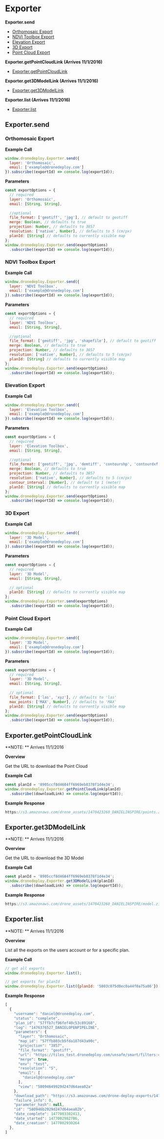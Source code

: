 # Exporter

**Exporter.send**
- [Orthomosaic Export](#orthomosaic-export)
- [NDVI Toolbox Export](#ndvi-toolbox-export)
- [Elevation Export](#elevation-export)
- [3D Export](#3d-export)
- [Point Cloud Export](#point-cloud-export)

**Exporter.getPointCloudLink (Arrives 11/1/2016)**
- [Exporter.getPointCloudLink](#exportergetpointcloudlink)

**Exporter.get3DModelLink (Arrives 11/1/2016)**
- [Exporter.get3DModelLink](#exporterget3dmodellink)

**Exporter.list (Arrives 11/1/2016)**
- [Exporter.list](#exporterlist)

## Exporter.send

### Orthomosaic Export

**Example Call**

```javascript
window.dronedeploy.Exporter.send({
  layer: 'Orthomosaic',
  email: ['example@dronedeploy.com']
}).subscribe((exportId) => console.log(exportId));
```

**Parameters**

```javascript
const exportOptions = {
  // required
  layer: 'Orthomosaic',
  email: [String, String],
  
  //optional
  file_format: ['geotiff', 'jpg'], // default to geotiff
  merge: Boolean, // defaults to true
  projection: Number, // defaults to 3857
  resolution: ['native', Number], // defaults to 5 (cm/px)
  planId: [String] // defaults to currently visible map
};
window.dronedeploy.Exporter.send(exportOptions)
  .subscribe((exportId) => console.log(exportId));
```

### NDVI Toolbox Export

**Example Call**

```javascript
window.dronedeploy.Exporter.send({
  layer: 'NDVI Toolbox',
  email: ['example@dronedeploy.com']
}).subscribe((exportId) => console.log(exportId));
```

**Parameters**

```javascript
const exportOptions = {
  // required
  layer: 'NDVI Toolbox',
  email: [String, String],
  
  //optional
  file_format: ['geotiff', 'jpg', 'shapefile'], // default to geotiff
  merge: Boolean, // defaults to true
  projection: Number, // defaults to 3857
  resolution: ['native', Number], // defaults to 5 (cm/px)
  planId: [String] // defaults to currently visible map
};
window.dronedeploy.Exporter.send(exportOptions)
  .subscribe((exportId) => console.log(exportId));
```

### Elevation Export

**Example Call**

```javascript
window.dronedeploy.Exporter.send({
  layer: 'Elevation Toolbox',
  email: ['example@dronedeploy.com']
}).subscribe((exportId) => console.log(exportId));
```

**Parameters**

```javascript
const exportOptions = {
  // required
  layer: 'Elevation Toolbox',
  email: [String, String],
  
  //optional
  file_format: ['geotiff', 'jpg', 'demtiff', 'contourshp', 'contourdxf'], // default to geotiff
  merge: Boolean, // defaults to true
  projection: Number, // defaults to 3857
  resolution: ['native', Number], // defaults to 5 (cm/px)
  contour_interval: [Number], // default to 1 (meter)
  planId: [String] // defaults to currently visible map
};
window.dronedeploy.Exporter.send(exportOptions)
  .subscribe((exportId) => console.log(exportId));
```

### 3D Export

**Example Call**

```javascript
window.dronedeploy.Exporter.send({
  layer: '3D Model',
  email: ['example@dronedeploy.com']
}).subscribe((exportId) => console.log(exportId));
```

**Parameters**

```javascript
const exportOptions = {
  // required
  layer: '3D Model',
  email: [String, String],
  
  // optional
  planId: [String] // defaults to currently visible map
};
window.dronedeploy.Exporter.send(exportOptions)
  .subscribe((exportId) => console.log(exportId));
```

### Point Cloud Export

**Example Call**

```javascript
window.dronedeploy.Exporter.send({
  layer: '3D Model',
  email: ['example@dronedeploy.com']
}).subscribe((exportId) => console.log(exportId));
```

**Parameters**

```javascript
const exportOptions = {
  // required
  layer: '3D Model',
  email: [String, String],
  
  // optional
  file_format: ['las', 'xyz'], // defaults to 'las'
  max_points: ['MAX', Number], // defaults to 'MAX'
  planId: [String] // defaults to currently visible map
};
window.dronedeploy.Exporter.send(exportOptions)
  .subscribe((exportId) => console.log(exportId));
```

## Exporter.getPointCloudLink
**NOTE: ** Arrives 11/1/2016

**Overview**

Get the URL to download the Point Cloud

**Example Call**

```javascript
const planId = '8905ccf8d4684ff6969eb0378f1d4e34';
window.dronedeploy.Exporter.getPointCloudLink(planId)
  .subscribe((downloadLink) => console.log(exportId));
```

**Example Response**

```javascript
https://s3.amazonaws.com/drone_assets/1470423260_DANIELINSPIRE/points.zip?AWSAccessKeyId=AKIAISEWUBLV6Q6M3S3A&Expires=1474516459&Signature=2MjUsIEJVRKHGO8ng8LoADH9jJk%3D
```

## Exporter.get3DModelLink
**NOTE: ** Arrives 11/1/2016

**Overview**

Get the URL to download the 3D Model

**Example Call**

```javascript
const planId = '8905ccf8d4684ff6969eb0378f1d4e34';
window.dronedeploy.Exporter.get3DModelLink(planId)
  .subscribe((downloadLink) => console.log(exportId));
```

**Example Response**

```javascript
https://s3.amazonaws.com/drone_assets/1470423260_DANIELINSPIRE/model.zip?AWSAccessKeyId=AKIAISEWUBLV6Q6M3S3A&Expires=1474516459&Signature=2MjUsIEJVRKHGO8ng8LoADH9jJk%3D
```

## Exporter.list
**NOTE: ** Arrives 11/1/2016

**Overview**

List all the exports on the users account or for a specific plan.

**Example Call**
```javascript
// get all exports
window.dronedeploy.Exporter.list();

// get exports for planId
window.dronedeploy.Exporter.list({planId: '5803c075d0ec0a44f0a75a86'});
```

**Example Response**
```javascript
[
  {
    "username": "daniel@dronedeploy.com",
    "status": "complete",
    "plan_id": "57ffb7cf96fef40c53c89168",
    "log": "1476376527_DANIELOPENPIPELINE",
    "parameters": {
      "layer": "Orthomosaic",
      "map_id": "57ffb803cb5fda187d43a90c",
      "projection": "3857",
      "file_format": "geotiff",
      "url": "https://tiles_test.dronedeploy.com/unsafe/smart/filters:crop('{setting_crop_polygon}')/https%3A%2F%2Fs3.amazonaws.com/drone.deploy.tiles/{url}/{z}/{x}/{y}.png",
      "merge": true,
      "env": "test",
      "resolution": "5",
      "email": [
        "daniel@dronedeploy.com"
      ],
      "view": "58094649929d247d64aea82a"
    },
    "download_path": "https://s3.amazonaws.com/drone-deploy-exports/1476376527_DANIELOPENPIPELINE/UntitledMapsddfsdf_Orthomosaic_ThuOct20223610.zip?AWSAccessKeyId=AKIAISEWUBLV6Q6M3S3A&Expires=1479595007&Signature=AWSSLZIqt%2F71R540GBI2e3mif9c%3D",
    "failure_info": 0,
    "parameter_hash": null,
    "id": "580946b2929d247d64aea82b",
    "date_complete": 1477003302413,
    "date_started": 1477002982786,
    "date_creation": 1477002930264
  },
]
```